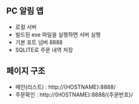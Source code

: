 ## PC 알림 앱
- 로컬 서버 
- 빌드된 exe 파일을 실행하면 서버 실행
- 기본 포트 넘버 8888
- SQLITE로 주문 내역 저장

## 페이지 구조
- 메인(리스트) : http://{HOSTNAME}:8888/
- 주문확인 : http://{HOSTNAME}:8888/{주문번호}/
